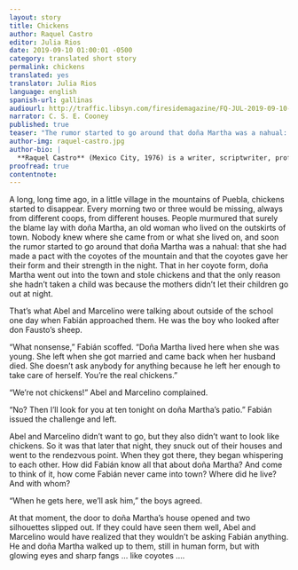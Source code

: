 ```yaml
---
layout: story
title: Chickens
author: Raquel Castro
editor: Julia Rios
date: 2019-09-10 01:00:01 -0500
category: translated short story
permalink: chickens
translated: yes
translator: Julia Rios
language: english
spanish-url: gallinas
audiourl: http://traffic.libsyn.com/firesidemagazine/FQ-JUL-2019-09-10-Chickens.mp3
narrator: C. S. E. Cooney
published: true
teaser: "The rumor started to go around that doña Martha was a nahual: that she had made a pact with the coyotes of the mountain..."
author-img: raquel-castro.jpg
author-bio: |
  **Raquel Castro** (Mexico City, 1976) is a writer, scriptwriter, professor, and cultural promoter. In 2012 she won the Gran Angular Prize for YA Novel and, as part of the production team for the Mexican TV series _Diálogos en confianza_, she has won the National Journalism Prize twice. She is the author of the novels _Ojos llenos de sombra_, _Lejos de casa_, _Exiliados_, _Dark Doll_, and _Un beso en tu futuro_, as well as the co-anthologist of _Festín de muertos_, a Mexican zombie fiction collection, featuring many of the greatest weird fiction authors from her country. She has a column about children and young adult fiction in _Lee+_ magazine. Her work has appeared in English in _Latin American Literature Today_, _World Literature Today_, _Nagari Magazine_, _Palabras Errantes_, and other publications. She can be found online at her YouTube channel at  [www.youtube.com/AlbertoyRaquelMX](http://www.youtube.com/AlbertoyRaquelMX) and on Twitter as [@raxxie_](https://www.twitter.com/raxxie_).
proofread: true
contentnote:
---
```


A long, long time ago, in a little village in the mountains of Puebla, chickens started to disappear. Every morning two or three would be missing, always from different coops, from different houses. People murmured that surely the blame lay with doña Martha, an old woman who lived on the outskirts of town. Nobody knew where she came from or what she lived on, and soon the rumor started to go around that doña Martha was a nahual: that she had made a pact with the coyotes of the mountain and that the coyotes gave her their form and their strength in the night. That in her coyote form, doña Martha went out into the town and stole chickens and that the only reason she hadn’t taken a child was because the mothers didn’t let their children go out at night.  

That’s what Abel and Marcelino were talking about outside of the school one day when Fabián approached them. He was the boy who looked after don Fausto’s sheep.

“What nonsense,” Fabián scoffed. “Doña Martha lived here when she was young. She left when she got married and came back when her husband died. She doesn’t ask anybody for anything because he left her enough to take care of herself. You’re the real chickens.”

“We’re not chickens!” Abel and Marcelino complained.

“No? Then I’ll look for you at ten tonight on doña Martha’s patio.” Fabián issued the challenge and left.

Abel and Marcelino didn’t want to go, but they also didn’t want to look like chickens. So it was that later that night, they snuck out of their houses and went to the rendezvous point. When they got there, they began whispering to each other. How did Fabián know all that about doña Martha? And come to think of it, how come Fabián never came into town? Where did he live? And with whom?

“When he gets here, we’ll ask him,” the boys agreed.

At that moment, the door to doña Martha’s house opened and two silhouettes slipped out. If they could have seen them well, Abel and Marcelino would have realized that they wouldn’t be asking Fabián anything. He and doña Martha walked up to them, still in human form, but with glowing eyes and sharp fangs ... like coyotes ....
